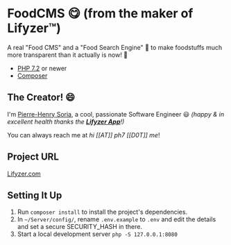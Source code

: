 # FoodCMS 😋 (from the maker of Lifyzer™)

A real "Food CMS" and a "Food Search Engine" 💪 to make foodstuffs much more transparent than it actually is now! 🙂

* [PHP 7.2](http://php.net/releases/7_2_0.php) or newer
* [Composer](https://getcomposer.org)


## The Creator! 😄

I'm [Pierre-Henry Soria](http://ph7.me), a cool, passionate Software Engineer :smiley:
*(happy & in excellent health thanks the **[Lifyzer App](https://play.google.com/store/apps/details?id=com.lifyzer)**!)*

You can always reach me at *hi [[AT]] ph7 [[D0T]] me*!


## Project URL

[Lifyzer.com](https://lifyzer.com)


## Setting It Up

1. Run `composer install` to install the project's dependencies.
2. In `~/Server/config/`, rename `.env.example` to `.env` and edit the details and set a secure SECURITY_HASH in there.
3. Start a local development server `php -S 127.0.0.1:8080`
